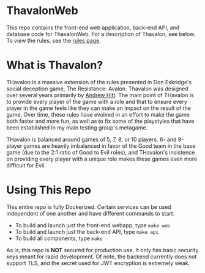 # ThavalonWeb
This repo contains the front-end web application, back-end API, and database code for ThavalonWeb. For a description of Thavalon, see below. To view the rules, see the [rules page](docs/rules.md).

# What is Thavalon?
THavalon is a massive extension of the rules presented in Don Eskridge's social deception game, The Resistance: Avalon. Thavalon was designed over several years primarily by [Andrew Hitt](https://github.com/aquadrizzt/THavalon). The main point of THavalon is to provide every player of the game with a role and that to ensure every player in the game feels like they can make an impact on the result of the game. Over time, these rules have evolved in an effort to make the game both faster and more fun, as well as to fix some of the playstyles that have been established in my main testing group's metagame.

THavalon is balanced around games of 5, 7, 8, or 10 players. 6- and 9-player games are heavily imbalanced in favor of the Good team in the base game (due to the 2:1 ratio of Good to Evil roles), and THavalon's insistence on providing every player with a unique role makes these games even more difficult for Evil.

# Using This Repo
This entire repo is fully Dockerized. Certain services can be used independent of one another and have different commands to start.
* To build and launch just the front-end webapp, type `make web`
* To build and launch just the back-end API, type `make api`
* To build all components, type `make`

As is, this repo is **NOT** secured for production use. It only has basic security keys meant for rapid development. Of note, the backend currently does not support TLS, and the secret used for JWT encryption is extremely weak.
